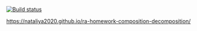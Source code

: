 [![Build status](https://ci.appveyor.com/api/projects/status/lxro7oc7d534tuov?svg=true)](https://ci.appveyor.com/project/Nataliya2020/ra-homework-composition-decomposition)

https://nataliya2020.github.io/ra-homework-composition-decomposition/
